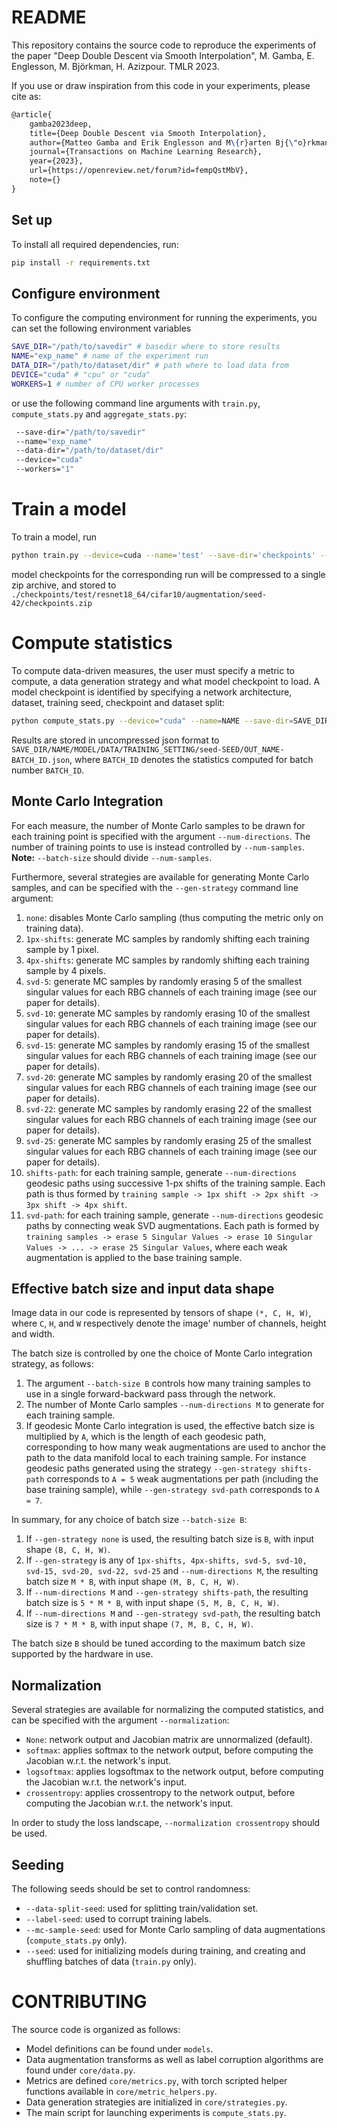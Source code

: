 # README

This repository contains the source code to reproduce the experiments of the paper "Deep Double Descent via Smooth Interpolation", M. Gamba, E. Englesson, M. Björkman, H. Azizpour. TMLR 2023.

If you use or draw inspiration from this code in your experiments, please cite as:

```latex
@article{
    gamba2023deep,
    title={Deep Double Descent via Smooth Interpolation},
    author={Matteo Gamba and Erik Englesson and M\{r}arten Bj{\"o}rkman and Hossein Azizpour},
    journal={Transactions on Machine Learning Research},
    year={2023},
    url={https://openreview.net/forum?id=fempQstMbV},
    note={}
}
```

## Set up

To install all required dependencies, run:
```bash
pip install -r requirements.txt
```

## Configure environment

To configure the computing environment for running the experiments, you can set the following environment variables
```bash
SAVE_DIR="/path/to/savedir" # basedir where to store results
NAME="exp_name" # name of the experiment run
DATA_DIR="/path/to/dataset/dir" # path where to load data from
DEVICE="cuda" # "cpu" or "cuda"
WORKERS=1 # number of CPU worker processes
```
or use the following command line arguments with `train.py`, `compute_stats.py` and `aggregate_stats.py`:
```bash
 --save-dir="/path/to/savedir"
 --name="exp_name"
 --data-dir="/path/to/dataset/dir"
 --device="cuda"
 --workers="1"
```

# Train a model

To train a model, run
```bash
python train.py --device=cuda --name='test' --save-dir='checkpoints' --data-dir="./data" --workers=4 --data="cifar10" --model="resnet18_64" --epochs=300 --batch-size=128 --augmentation --seed=42 --train-split=49000 --val-split=1000 --eval-every=10 --optimizer=adam --learning-rate=1e-4
```
model checkpoints for the corresponding run will be compressed to a single zip archive, and stored to `./checkpoints/test/resnet18_64/cifar10/augmentation/seed-42/checkpoints.zip`

# Compute statistics

To compute data-driven measures, the user must specify a metric to compute, a data generation strategy and what model checkpoint to load. A model checkpoint is identified by specifying a network architecture, dataset, training seed, checkpoint and dataset split:
```bash
python compute_stats.py --device="cuda" --name=NAME --save-dir=SAVE_DIR --workers=4 --data-dir=DATA_DIR --data=cifar10 --model=resnet18_64 --augmentation --seed 42 --checkpoints 1 --train-split=49000 --val-split=1000 --gen-strategy="1px-shifts" --normalization crossentropy --num-samples=49000 --batch-size=140 --num-directions=4 --metric=jacobian
```
Results are stored in uncompressed json format to `SAVE_DIR/NAME/MODEL/DATA/TRAINING_SETTING/seed-SEED/OUT_NAME-BATCH_ID.json`, where `BATCH_ID` denotes the statistics computed for batch number `BATCH_ID`.

## Monte Carlo Integration

For each measure, the number of Monte Carlo samples to be drawn for each training point is specified with the argument `--num-directions`. The number of training points to use is instead controlled by `--num-samples`. **Note:** `--batch-size` should divide `--num-samples`.

Furthermore, several strategies are available for generating Monte Carlo samples, and can be specified with the `--gen-strategy` command line argument:

1. `none`: disables Monte Carlo sampling (thus computing the metric only on training data).
2. `1px-shifts`: generate MC samples by randomly shifting each training sample by 1 pixel.
3. `4px-shifts`: generate MC samples by randomly shifting each training sample by 4 pixels.
4. `svd-5`: generate MC samples by randomly erasing 5 of the smallest singular values for each RBG channels of each training image (see our paper for details).
5. `svd-10`: generate MC samples by randomly erasing 10 of the smallest singular values for each RBG channels of each training image (see our paper for details).
6. `svd-15`: generate MC samples by randomly erasing 15 of the smallest singular values for each RBG channels of each training image (see our paper for details).
7. `svd-20`: generate MC samples by randomly erasing 20 of the smallest singular values for each RBG channels of each training image (see our paper for details).
8. `svd-22`: generate MC samples by randomly erasing 22 of the smallest singular values for each RBG channels of each training image (see our paper for details).
9. `svd-25`: generate MC samples by randomly erasing 25 of the smallest singular values for each RBG channels of each training image (see our paper for details).
10. `shifts-path`: for each training sample, generate `--num-directions` geodesic paths using successive 1-px shifts of the training sample. Each path is thus formed by `training sample -> 1px shift -> 2px shift -> 3px shift -> 4px shift`.
11. `svd-path`: for each training sample, generate `--num-directions` geodesic paths by connecting weak SVD augmentations. Each path is formed by `training samples -> erase 5 Singular Values -> erase 10 Singular Values -> ... -> erase 25 Singular Values`, where each weak augmentation is applied to the base training sample.

## Effective batch size and input data shape

Image data in our code is represented by tensors of shape `(*, C, H, W)`, where `C`, `H`, and `W` respectively denote the image' number of channels, height and width.

The batch size is controlled by one the choice of Monte Carlo integration strategy, as follows:

1. The argument `--batch-size B` controls how many training samples to use in a single forward-backward pass through the network.
2. The number of Monte Carlo samples `--num-directions M` to generate for each training sample.
3. If geodesic Monte Carlo integration is used, the effective batch size is multiplied by `A`, which is the length of each geodesic path, corresponding to how many weak augmentations are used to anchor the path to the data manifold local to each training sample. For instance geodesic paths generated using the strategy `--gen-strategy shifts-path` corresponds to `A = 5` weak augmentations per path (including the base training sample), while `--gen-strategy svd-path` corresponds to `A = 7`.

In summary, for any choice of batch size `--batch-size B`:
1. If `--gen-strategy none` is used, the resulting batch size is `B`, with input shape `(B, C, H, W)`.
2. If `--gen-strategy` is any of `1px-shifts, 4px-shifts, svd-5, svd-10, svd-15, svd-20, svd-22, svd-25` and `--num-directions M`, the resulting batch size `M * B`, with input shape `(M, B, C, H, W)`.
3. If `--num-directions M` and `--gen-strategy shifts-path`, the resulting batch size is `5 * M * B`, with input shape `(5, M, B, C, H, W)`.
4. If `--num-directions M` and `--gen-strategy svd-path`, the resulting batch size is `7 * M * B`, with input shape `(7, M, B, C, H, W)`.

The batch size `B` should be tuned according to the maximum batch size supported by the hardware in use.

## Normalization

Several strategies are available for normalizing the computed statistics, and can be specified with the argument `--normalization`:
- `None`: network output and Jacobian matrix are unnormalized (default).
- `softmax`: applies softmax to the network output, before computing the Jacobian w.r.t. the network's input.
- `logsoftmax`: applies logsoftmax to the network output, before computing the Jacobian w.r.t. the network's input.
- `crossentropy`: applies crossentropy to the network output, before computing the Jacobian w.r.t. the network's input.

In order to study the loss landscape, `--normalization crossentropy` should be used.

## Seeding

The following seeds should be set to control randomness:
- `--data-split-seed`: used for splitting train/validation set.
- `--label-seed`: used to corrupt training labels.
- `--mc-sample-seed`: used for Monte Carlo sampling of data augmentations (`compute_stats.py` only).
- `--seed`: used for initializing models during training, and creating and shuffling batches of data (`train.py` only).


# CONTRIBUTING

The source code is organized as follows:
- Model definitions can be found under `models`.
- Data augmentation transforms as well as label corruption algorithms are found under `core/data.py`.
- Metrics are defined `core/metrics.py`, with torch scripted helper functions available in `core/metric_helpers.py`.
- Data generation strategies are initialized in `core/strategies.py`.
- The main script for launching experiments is `compute_stats.py`.
